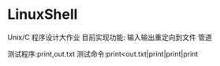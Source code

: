 # LinuxShell
Unix/C 程序设计大作业
目前实现功能:
输入输出重定向到文件
管道

测试程序:print,out.txt
测试命令:print<out.txt|print|print|print
